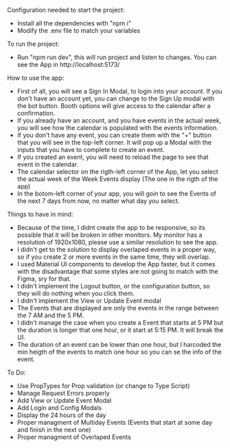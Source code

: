 Configuration needed to start the project:

- Install all the dependencies with "npm i"
- Modify the .env file to match your variables

To run the project:

- Run "npm run dev", this will run project and listen to changes. You can see the App in http://localhost:5173/

How to use the app:

- First of all, you will see a Sign In Modal, to login into your account. If you don't have an account yet, you can change to the Sign Up modal with the bot button. Booth options will give access to the calendar after a confirmation.
- If you already have an account, and you have events in the actual week, you will see how the calendar is populated with the events information.
- If you don't have any event, you can create them with the "+" button that you will see in the top-left corner. It will pop up a Modal with the inputs that you have to complete to create an event.
- If you created an event, you will need to reload the page to see that event in the calendar.
- The calendar selector on the rigth-left corner of the App, let you select the actual week of the Week Events display (The one in the rigth of the app)
- In the botom-left corner of your app, you will goin to see the Events of the next 7 days from now, no matter what day you select.


Things to have in mind:

- Because of the time, I didnt create the app to be responsive, so its possible that it will be broken in other monitors. My monitor has a resolution of 1920x1080, please use a similar resolution to see the app.
- I didn't get to the solution to display overlaped events in a proper way, so if you create 2 or more events in the same time, they will overlap.
- I used Material UI components to develop the App faster, but it comes with the disadvantage that some styles are not going to match with the Figma, sry for that.
- I didn't implement the Logout button, or the configuration button, so they will do nothing when you click them.
- I didn't implement the View or Update Event modal
- The Events that are displayed are only the events in the range between the 7 AM and the 5 PM.
- I didn't manage the case when you create a Event that starts at 5 PM but the duration is longer that one hour, or it start at 5:15 PM. It will break the UI.
- The duration of an event can be lower than one hour, but I harcoded the min heigth of the events to match one hour so you can se the info of the event.


To Do:

- Use PropTypes for Prop validation (or change to Type Script)
- Manage Request Errors properly
- Add View or Update Event Modal
- Add Login and Config Modals
- Display the 24 hours of the day
- Proper managment of Multiday Events (Events that start at some day and finish in the next one)
- Proper managment of Overlaped Events